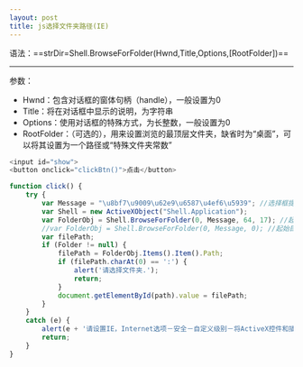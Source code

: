 ```yaml
---
layout: post
title: js选择文件夹路径(IE)
---
```


语法：==strDir=Shell.BrowseForFolder(Hwnd,Title,Options,[RootFolder])==

---

参数：
- Hwnd：包含对话框的窗体句柄（handle），一般设置为0
- Title：将在对话框中显示的说明，为字符串
- Options：使用对话框的特殊方式，为长整数，一般设置为0
- RootFolder：（可选的），用来设置浏览的最顶层文件夹，缺省时为“桌面”，可以将其设置为一个路径或“特殊文件夹常数”

```javascript
<input id="show">
<button onclick="clickBtn()">点击</button>

function click() {
    try {
        var Message = "\u8bf7\u9009\u62e9\u6587\u4ef6\u5939"; //选择框提示信息
        var Shell = new ActiveXObject("Shell.Application");
        var FolderObj = Shell.BrowseForFolder(0, Message, 64, 17); //起始目录为：我的电脑
        //var FolderObj = Shell.BrowseForFolder(0, Message, 0); //起始目录为：桌面
        var filePath;
        if (Folder != null) {
            filePath = FolderObj.Items().Item().Path;
            if (filePath.charAt(0) == ':') {
                alert('请选择文件夹.');
                return;
            }
            document.getElementById(path).value = filePath;
        }
    }
    catch (e) {
        alert(e + '请设置IE，Internet选项－安全－自定义级别－将ActiveX控件和插件前3个选项设置为启用，然后再尝试。');
        return;
    }
}
```
